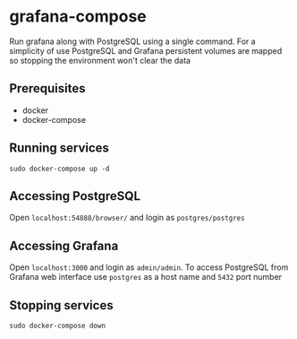 # grafana-compose
Run grafana along with PostgreSQL using a single command. For a simplicity of use PostgreSQL and Grafana persistent volumes are mapped so stopping the environment won't clear the data

## Prerequisites
- docker
- docker-compose

## Running services
```
sudo docker-compose up -d
```

## Accessing PostgreSQL
Open `localhost:54888/browser/` and login as `postgres/postgres`

## Accessing Grafana
Open `localhost:3000` and login as `admin/admin`. To access PostgreSQL from Grafana web interface use `postgres` as a host name and `5432` port number

## Stopping services
```
sudo docker-compose down
```
